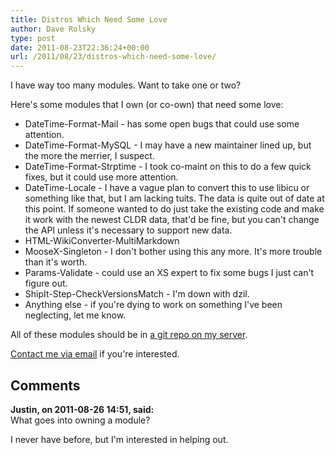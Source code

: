 ```yaml
---
title: Distros Which Need Some Love
author: Dave Rolsky
type: post
date: 2011-08-23T22:36:24+00:00
url: /2011/08/23/distros-which-need-some-love/
---
```


I have way too many modules. Want to take one or two?

Here's some modules that I own (or co-own) that need some love:

- DateTime-Format-Mail - has some open bugs that could use some attention.
- DateTime-Format-MySQL - I may have a new maintainer lined up, but the more the merrier, I suspect.
- DateTime-Format-Strptime - I took co-maint on this to do a few quick fixes, but it could use more
  attention.
- DateTime-Locale - I have a vague plan to convert this to use libicu or something like that, but I
  am lacking tuits. The data is quite out of date at this point. If someone wanted to do just take
  the existing code and make it work with the newest CLDR data, that'd be fine, but you can't change
  the API unless it's necessary to support new data.
- HTML-WikiConverter-MultiMarkdown
- MooseX-Singleton - I don't bother using this any more. It's more trouble than it's worth.
- Params-Validate - could use an XS expert to fix some bugs I just can't figure out.
- ShipIt-Step-CheckVersionsMatch - I'm down with dzil.
- Anything else - if you're dying to work on something I've been neglecting, let me know.

All of these modules should be in [a git repo on my server][1].

[Contact me via email][2] if you're interested.

[1]: http://git.urth.org/
[2]: mailto:autarch@urth.org

## Comments

**Justin, on 2011-08-26 14:51, said:**  
What goes into owning a module?

I never have before, but I'm interested in helping out.
